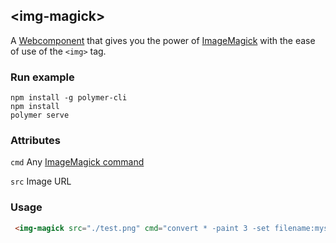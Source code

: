 ## &lt;img-magick&gt;

 
A [Webcomponent](https://www.webcomponents.org/) that gives you the power of [ImageMagick](https://github.com/KnicKnic/WASM-ImageMagick) with the ease of use of the ```<img>``` tag. 

### Run example
```
npm install -g polymer-cli
npm install
polymer serve
```

### Attributes
```cmd``` Any [ImageMagick command](https://imagemagick.org/script/convert.php)

```src``` Image URL
### Usage
```html
 <img-magick src="./test.png" cmd="convert * -paint 3 -set filename:mysize %t"></img-magick>
```
